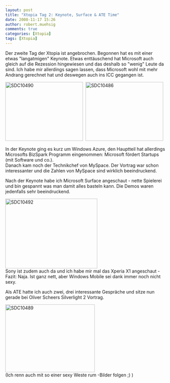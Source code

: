 ```yaml
---
layout: post
title: "Xtopia Tag 2: Keynote, Surface & ATE Time"
date: 2008-11-17 15:26
author: robert.muehsig
comments: true
categories: [Xtopia]
tags: [Xtopia]
---
```

<p>Der zweite Tag der Xtopia ist angebrochen. Begonnen hat es mit einer etwas &quot;langatmigen&quot; Keynote. Etwas entt&#228;uschend hat Microsoft auch gleich auf die Rezession hingewiesen und das deshalb so &quot;wenig&quot; Leute da sind. Ich habe mir allerdings sagen lassen, dass Microsoft wohl mit mehr Andrang gerechnet hat und deswegen auch ins ICC gegangen ist.</p>  <p><a href="{{BASE_PATH}}/assets/wp-images/sdc10490.jpg"><img style="border-right: 0px; border-top: 0px; border-left: 0px; border-bottom: 0px" height="184" alt="SDC10490" src="{{BASE_PATH}}/assets/wp-images/sdc10490-thumb.jpg" width="244" border="0" /></a>&#160; <a href="{{BASE_PATH}}/assets/wp-images/sdc10486.jpg"><img style="border-right: 0px; border-top: 0px; border-left: 0px; border-bottom: 0px" height="184" alt="SDC10486" src="{{BASE_PATH}}/assets/wp-images/sdc10486-thumb.jpg" width="244" border="0" /></a> </p>  <p>In der Keynote ging es kurz um Windows Azure, den Hauptteil hat allerdings Microsofts BizSpark Programm eingenommen: Microsoft f&#246;rdert Startups (mit Software und co.).    <br />Danach kam noch der Technikchef von MySpace. Der Vortrag war schon interessanter und die Zahlen von MySpace sind wirklich beeindruckend.</p>  <p>Nach der Keynote habe ich Microsoft Surface angeschaut - nette Spielerei und bin gespannt was man damit alles basteln kann. Die Demos waren jedenfalls sehr beeindruckend.</p>  <p><a href="{{BASE_PATH}}/assets/wp-images/sdc10492.jpg"><img style="border-right: 0px; border-top: 0px; border-left: 0px; border-bottom: 0px" height="218" alt="SDC10492" src="{{BASE_PATH}}/assets/wp-images/sdc10492-thumb.jpg" width="289" border="0" /></a>     <br />Sony ist zudem auch da und ich habe mir mal das Xperia X1 angeschaut - Fazit: Naja. Ist ganz nett, aber Windows Mobile sei dank immer noch nicht sexy.</p>  <p>Als ATE hatte ich auch zwei, drei interessante Gespr&#228;che und sitze nun gerade bei Oliver Scheers Silverlight 2 Vortrag.</p>  <p><a href="{{BASE_PATH}}/assets/wp-images/sdc10489.jpg"><img style="border-right: 0px; border-top: 0px; border-left: 0px; border-bottom: 0px" height="212" alt="SDC10489" src="{{BASE_PATH}}/assets/wp-images/sdc10489-thumb.jpg" width="281" border="0" /></a>     <br />(Ich renn auch mit so einer sexy Weste rum -Bilder folgen ;) )</p>
